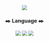 <div align="center">
<img src="https://capsule-render.vercel.app/api?type=waving&color=a5d4fa&height=300&section=header&text=HAESEO&fontColor=80c2f8&fontSize=90">
</div>

<h3 align="center">✒️ Language ✒️</h3>
<div align="center">
  <img src="https://img.shields.io/badge/c-A8B9CC.svg?style=for-the-badge&logo=c&logoColor=000000" />
  <img src="https://img.shields.io/badge/c++-pink.svg?style=for-the-badge&logo=cplusplus&logoColor=000000" />
  <img src="https://img.shields.io/badge/python-blue.svg?style=for-the-badge&logo=python&logoColor=000000" />
</div>
